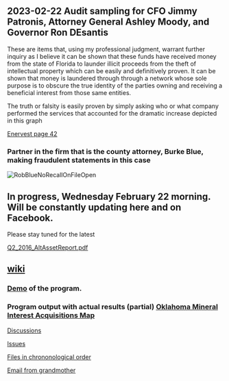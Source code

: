 ## 2023-02-22 Audit sampling for CFO Jimmy Patronis, Attorney General Ashley Moody, and Governor Ron DEsantis

These are items that, using my professional judgment, warrant further inquiry as I believe it can be shown that these funds have received money from the state of Florida to launder illicit proceeds from the theft of intellectual property which can be easily and definitively proven.
It can be shown that money is laundered through through a network whose sole purpose is to obscure the true identity of the parties owning and receiving a beneficial interest from those same entities.

The truth or falsity is easily proven by simply asking who or what company performed the services that accounted for the dramatic increase depicted in this graph

[ Enervest page 42](https://okcountyrecords.com/results/omni=enervest/recorded_date=asc:site_id=asc:instrument_link=asc/page-42)



### Partner in the firm that is the county attorney, Burke Blue, making fraudulent statements in this case
![RobBlueNoRecallOnFileOpen](https://user-images.githubusercontent.com/11380899/220597227-df85eb21-f0eb-4d00-b181-3a08df3b5c7a.png)

## In progress, Wednesday February 22 morning.  Will be constantly updating here and on Facebook.  
Please stay tuned for the latest 

[Q2_2016_AltAssetReport.pdf](https://github.com/mconsulting/legal/files/10802758/Q2_2016_AltAssetReport.pdf)

## [wiki](https://github.com/mconsulting/legal/wiki) 

### [Demo](https://youtu.be/K8IqI8j10xA) of the program.

### Program output with actual results (partial) [Oklahoma Mineral Interest Acquisitions Map](https://mconsulting.github.io/legal/OKMap.html) 


[Discussions](https://github.com/mconsulting/legal/discussions)

[Issues](https://github.com/mconsulting/legal/issues)

[Files in chrononological order](files)

[Email from grandmother](https://github.com/mconsulting/legal/blob/main/files/2018-07-18%20Grandmother%20email.png)












